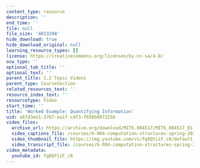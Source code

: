 ```yaml
---
content_type: resource
description: ''
end_time: ''
file: null
file_size: '4013398'
hide_download: true
hide_download_original: null
learning_resource_types: []
license: https://creativecommons.org/licenses/by-nc-sa/4.0/
ocw_type: ''
optional_tab_title: ''
optional_text: ''
parent_title: 1.2 Topic Videos
parent_type: CourseSection
related_resources_text: ''
resource_index_text: ''
resourcetype: Video
start_time: ''
title: 'Worked Example: Quantifying Information'
uid: a67d3ee1-3767-aa1f-cdf3-f038b887225b
video_files:
  archive_url: https://archive.org/download/MIT6.004S17/MIT6_004S17_01-02-12-01_300k.mp4
  video_captions_file: /courses/6-004-computation-structures-spring-2017/4febee4f783a5cab8739957260b1cf99_fg6QYiiF_c8.vtt
  video_thumbnail_file: https://img.youtube.com/vi/fg6QYiiF_c8/default.jpg
  video_transcript_file: /courses/6-004-computation-structures-spring-2017/04ac49881c3a85406f40bde81681d88f_fg6QYiiF_c8.pdf
video_metadata:
  youtube_id: fg6QYiiF_c8
---
```

